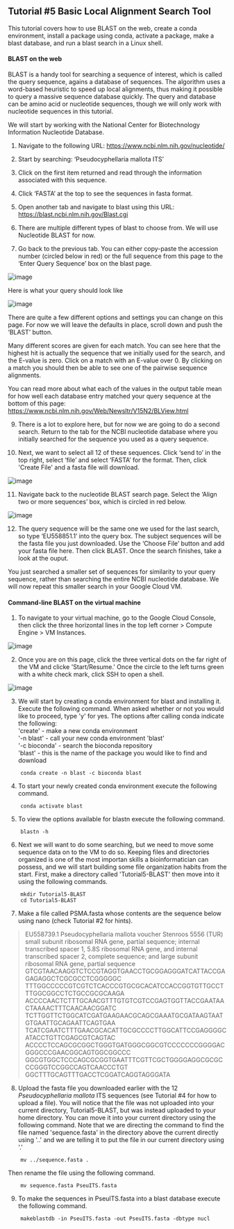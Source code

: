 ## Tutorial #5 Basic Local Alignment Search Tool

This tutorial covers how to use BLAST on the web, create a conda environment, install a package using conda, activate a package, make a blast database, and run a blast search in a Linux shell.

#### BLAST on the web

BLAST is a handy tool for searching a sequence of interest, which is called the query sequence, agains a database of sequences. The algorithm  uses a word-based heuristic to speed up local alignments, thus making it possible to query a massive sequence database quickly. The query and database can be amino acid or nucleotide sequences, though we will only work with nucleotide sequences in this tutorial. 

We will start by working with the National Center for Biotechnology Information Nucleotide Database. 

1. Navigate to the following URL: https://www.ncbi.nlm.nih.gov/nucleotide/

2.	Start by searching: ‘Pseudocyphellaria mallota ITS’

3.	Click on the first item returned and read through the information associated with this sequence.

5.	Click ‘FASTA’ at the top to see the sequences in fasta format.

6.	Open another tab and navigate to blast using this URL: https://blast.ncbi.nlm.nih.gov/Blast.cgi

7.	There are multiple different types of blast to choose from. We will use Nucleotide BLAST for now.

8.	Go back to the previous tab. You can either copy-paste the accession number (circled below in red) or the full sequence from this page to the ‘Enter Query Sequence’ box on the blast page.

![image](https://user-images.githubusercontent.com/17323363/177419182-99aeacc5-2fe9-475e-a07b-24351aa3285b.png)

Here is what your query should look like

![image](https://user-images.githubusercontent.com/17323363/177419206-b1c08428-e568-467a-bf31-67de26613df5.png)

There are quite a few different options and settings you can change on this page. For now we will leave the defaults in place, scroll down and push the ‘BLAST’ button.

Many different scores are given for each match. You can see here that the highest hit is actually the sequence that we initially used for the search, and the E-value is zero. Click on a match with an E-value over 0.  By clicking on a match you should then be able to see one of the pairwise sequence alignments. 

You can read more about what each of the values in the output table mean for how well each database entry matched your query sequence at the bottom of this page: https://www.ncbi.nlm.nih.gov/Web/Newsltr/V15N2/BLView.html 

9. There is a lot to explore here, but for now we are going to do a second search. Return to the tab for the NCBI nucleotide database where you initially searched for the sequence you used as a query sequence.  

10.	Next, we want to select all 12 of these sequences. Click ‘send to’ in the top right, select ‘file’ and select ‘FASTA’ for the format. Then, click 'Create File' and a fasta file will download.

![image](https://user-images.githubusercontent.com/17323363/177420539-b67bcf33-c063-4170-8b8e-9ff8fdffe15d.png)

11. Navigate back to the nucleotide BLAST search page. Select the ‘Align two or more sequences’ box, which is circled in red below. 

![image](https://user-images.githubusercontent.com/17323363/177420709-1e09a218-1a1a-4993-a35e-d83d81b47fcc.png)

12.	The query sequence will be the same one we used for the last search, so type ‘EU558851.1’ into the query box. The subject sequences will be the fasta file you just downloaded. Use the ‘Choose File’ button and add your fasta file here. Then click BLAST. Once the search finishes, take a look at the ouput.

You just searched a smaller set of sequences for similarity to your query sequence, rather than searching the entire NCBI nucleotide database. We will now repeat this smaller search in your Google Cloud VM.

#### Command-line BLAST on the virtual machine

1. To navigate to your virtual machine, go to the Google Cloud Console, then click the three horizontal lines in the top left corner > Compute Engine > VM Instances.

![image](https://user-images.githubusercontent.com/17323363/177422128-dcec7fbc-d3f9-43ce-ae50-1e8c5d1bfb0b.png)

2. Once you are on this page, click the three vertical dots on the far right of the VM and clicke 'Start/Resume.' Once the circle to the left turns green with a white check mark, click SSH to open a shell.

![image](https://user-images.githubusercontent.com/17323363/177423041-38e4d20d-f3ef-4af6-b616-d458334db20a.png)

3. We will start by creating a conda environment for blast and installing it. Execute the following command. When asked whether or not you would like to proceed, type 'y' for yes. The options after calling conda indicate the following:   
        'create' - make a new conda environment   
        '-n blast' - call your new conda environment 'blast'  
        '-c bioconda' - search the bioconda repository  
        'blast' - this is the name of the package you would like to find and download 
<!-- -->
        conda create -n blast -c bioconda blast 
        
4. To start your newly created conda environment execute the following command.
<!-- -->
        conda activate blast

5. To view the options available for blastn execute the following command.
<!-- -->
        blastn -h
        
6. Next we will want to do some searching, but we need to move some sequence data on to the VM to do so. Keeping files and directories organized is one of the most importan skills a bioinformatician can possess, and we will start building some file organization habits from the start. First, make a directory called 'Tutorial5-BLAST' then move into it using the following commands.
<!-- -->
        mkdir Tutorial5-BLAST
        cd Tutorial5-BLAST
        
7. Make a file called PSMA.fasta whose contents are the sequence below using nano (check Tutorial #2 for hints). 

>EU558739.1 Pseudocyphellaria mallota voucher Stenroos 5556 (TUR) small subunit ribosomal RNA gene, partial sequence; internal transcribed spacer 1, 5.8S ribosomal RNA gene, and internal transcribed spacer 2, complete sequence; and large subunit ribosomal RNA gene, partial sequence
GTCGTAACAAGGTCTCCGTAGGTGAACCTGCGGAGGGATCATTACCGAGAGAGGCTCGCGCCTCGGGGGC
TTTGGCCCCCGTCGTCTCACCCGTGCGCACATCCACCGGTGTTGCCTTTGGCGGCCTCTGCCGCGCAAGA
ACCCCAACTCTTTGCAACGTTTGTGTCGTCCGAGTGGTTACCGAATAACTAAAACTTTCAACAACGGATC
TCTTGGTTCTGGCATCGATGAAGAACGCAGCGAAATGCGATAAGTAATGTGAATTGCAGAATTCAGTGAA
TCATCGAATCTTTGAACGCACATTGCGCCCCTTGGCATTCCGAGGGGCATACCTGTTCGAGCGTCAGTAC
ACCCCTCCAGCGCGGCTGGGTGATGGGCGGCGTCCCCCCCGGGGACGGGCCCGAACGGCAGTGGCGGCCC
GGCGTGGCTCCCAGCGCGGTGAATTTCGTTCGCTGGGGAGGCGCGCCCGGGTCCGGCCAGTCAACCCTGT
GGCTTTGCAGTTTGACCTCGGATCAGGTAGGGATA

8. Upload the fasta file you downloaded earlier with the 12 *Pseudocyphellaria mallota* ITS sequences (see Tutorial #4 for how to upload a file). You will notice that the file was not uploaded into your current directory, Tutorial5-BLAST, but was instead uploaded to your home directory. You can move it into your current directory using the following command. Note that we are directing the command to find the file named 'sequence.fasta' in the directory above the current directly using '..' and we are telling it to put the file in our current directory using '.'
<!-- -->
        mv ../sequence.fasta .
 
 Then rename the file using the following command.
 <!-- -->
        mv sequence.fasta PseuITS.fasta

9. To make the sequences in PseuITS.fasta into a blast database execute the following command.
<!-- -->
        makeblastdb -in PseuITS.fasta -out PseuITS.fasta -dbtype nucl
        
        
